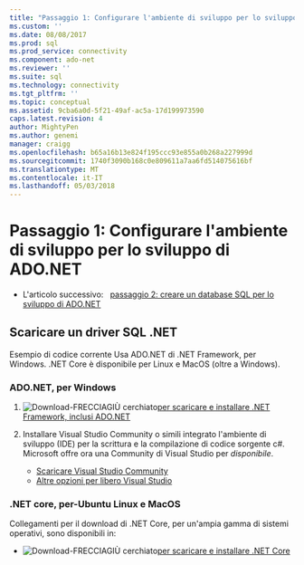 ```yaml
---
title: "Passaggio 1: Configurare l'ambiente di sviluppo per lo sviluppo di ADO.NET | Documenti Microsoft"
ms.custom: ''
ms.date: 08/08/2017
ms.prod: sql
ms.prod_service: connectivity
ms.component: ado-net
ms.reviewer: ''
ms.suite: sql
ms.technology: connectivity
ms.tgt_pltfrm: ''
ms.topic: conceptual
ms.assetid: 9cba6a0d-5f21-49af-ac5a-17d199973590
caps.latest.revision: 4
author: MightyPen
ms.author: genemi
manager: craigg
ms.openlocfilehash: b65a16b13e824f195ccc93e855a0b268a227999d
ms.sourcegitcommit: 1740f3090b168c0e809611a7aa6fd514075616bf
ms.translationtype: MT
ms.contentlocale: it-IT
ms.lasthandoff: 05/03/2018
---
```

# <a name="step-1-configure-development-environment-for-adonet-development"></a>Passaggio 1: Configurare l'ambiente di sviluppo per lo sviluppo di ADO.NET

- L'articolo successivo:&nbsp;&nbsp;&nbsp;[passaggio 2: creare un database SQL per lo sviluppo di ADO.NET](step-2-create-a-sql-database-for-ado-net-development.md)  

## <a name="download-a-net-sql-driver"></a>Scaricare un driver SQL .NET

Esempio di codice corrente Usa ADO.NET di .NET Framework, per Windows. .NET Core è disponibile per Linux e MacOS (oltre a Windows).

### <a name="adonet-for-windows"></a>ADO.NET, per Windows

1. ![Download-FRECCIAGIÙ cerchiato](../../ssdt/media/download.png)[per scaricare e installare .NET Framework, inclusi ADO.NET](../sql-connection-libraries.md#anchor-20-drivers-relational-access)

2. Installare Visual Studio Community o simili integrato l'ambiente di sviluppo (IDE) per la scrittura e la compilazione di codice sorgente c#. Microsoft offre ora una Community di Visual Studio per *disponibile*.  
    - [Scaricare Visual Studio Community](http://www.visualstudio.com/products/visual-studio-community-vs)  
    - [Altre opzioni per libero Visual Studio](http://www.visualstudio.com/products/free-developer-offers-vs.aspx)  


### <a name="net-core-for-linux-ubuntu-and-macos"></a>.NET core, per-Ubuntu Linux e MacOS

Collegamenti per il download di .NET Core, per un'ampia gamma di sistemi operativi, sono disponibili in:

- ![Download-FRECCIAGIÙ cerchiato](../../ssdt/media/download.png)[per scaricare e installare .NET Core](../sql-connection-libraries.md#anchor-20-drivers-relational-access)
